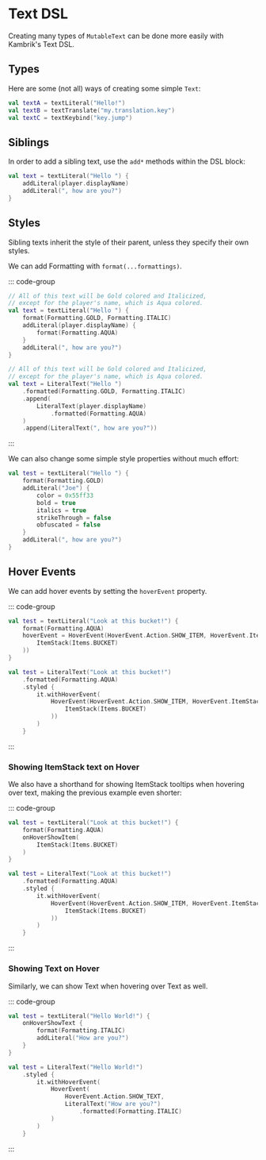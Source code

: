 # Text DSL

Creating many types of `MutableText` can be done more easily with Kambrik's Text DSL.

## Types

Here are some (not all) ways of creating some simple `Text`:

```kotlin
val textA = textLiteral("Hello!")
val textB = textTranslate("my.translation.key")
val textC = textKeybind("key.jump")
```

## Siblings

In order to add a sibling text, use the `add*` methods within the DSL block:

```kotlin
val text = textLiteral("Hello ") {
    addLiteral(player.displayName)
    addLiteral(", how are you?")
}
```

## Styles

Sibling texts inherit the style of their parent, unless they specify their own styles.

We can add Formatting with `format(...formattings)`.


::: code-group

```kotlin [Kambrik]
// All of this text will be Gold colored and Italicized, 
// except for the player's name, which is Aqua colored.
val text = textLiteral("Hello ") {
    format(Formatting.GOLD, Formatting.ITALIC)
    addLiteral(player.displayName) {
        format(Formatting.AQUA)
    }
    addLiteral(", how are you?")
}
```

```kotlin [Vanilla]
// All of this text will be Gold colored and Italicized, 
// except for the player's name, which is Aqua colored.
val text = LiteralText("Hello ")
    .formatted(Formatting.GOLD, Formatting.ITALIC)
    .append(
        LiteralText(player.displayName)
            .formatted(Formatting.AQUA)
    )
    .append(LiteralText(", how are you?"))
```

:::


We can also change some simple style properties without much effort:

```kotlin
val test = textLiteral("Hello ") {
    format(Formatting.GOLD)
    addLiteral("Joe") {
        color = 0x55ff33
        bold = true
        italics = true
        strikeThrough = false
        obfuscated = false
    }
    addLiteral(", how are you?")
}
```


## Hover Events

We can add hover events by setting the `hoverEvent` property.

::: code-group

```kotlin [Kambrik]
val test = textLiteral("Look at this bucket!") {
    format(Formatting.AQUA)
    hoverEvent = HoverEvent(HoverEvent.Action.SHOW_ITEM, HoverEvent.ItemStackContent(
        ItemStack(Items.BUCKET)
    ))
}
```

```kotlin [Vanilla]
val test = LiteralText("Look at this bucket!")
    .formatted(Formatting.AQUA)
    .styled { 
        it.withHoverEvent(
            HoverEvent(HoverEvent.Action.SHOW_ITEM, HoverEvent.ItemStackContent(
                ItemStack(Items.BUCKET)
            ))
        )
    }
```

:::

### Showing ItemStack text on Hover

We also have a shorthand for showing ItemStack tooltips when hovering over text,
making the previous example even shorter:

::: code-group

```kotlin [Kambrik]
val test = textLiteral("Look at this bucket!") {
    format(Formatting.AQUA)
    onHoverShowItem(
        ItemStack(Items.BUCKET)
    )
}
```

```kotlin [Vanilla]
val test = LiteralText("Look at this bucket!")
    .formatted(Formatting.AQUA)
    .styled { 
        it.withHoverEvent(
            HoverEvent(HoverEvent.Action.SHOW_ITEM, HoverEvent.ItemStackContent(
                ItemStack(Items.BUCKET)
            ))
        )
    }
```

:::

### Showing Text on Hover

Similarly, we can show Text when hovering over Text as well.

::: code-group

```kotlin [Kambrik]
val test = textLiteral("Hello World!") {
    onHoverShowText {
        format(Formatting.ITALIC)
        addLiteral("How are you?")
    }
}
```

```kotlin [Vanilla]
val test = LiteralText("Hello World!")
    .styled { 
        it.withHoverEvent(
            HoverEvent(
                HoverEvent.Action.SHOW_TEXT,
                LiteralText("How are you?")
                    .formatted(Formatting.ITALIC)
            )
        )
    }
```

:::


<!--
### Showing Entities on Hover

Showing entities on hover is simple, too:

```kotlin
val test = textLiteral("Look at this player!") {
    +Formatting.AQUA
    onHoverShowEntity(
        player
    )
}
```
-->
